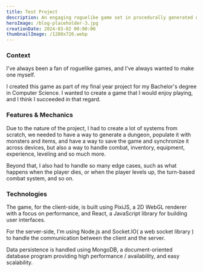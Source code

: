 ```yaml
---
title: Test Project
description: An engaging roguelike game set in procedurally generated dungeons, challenging players to survive against formidable monsters with each unique playthrough
heroImage: /blog-placeholder-3.jpg
creationDate: 2024-03-02 00:00:00
thumbnailImage: /1280x720.webp
---
```


### Context

I've always been a fan of roguelike games, and I've always wanted to make one myself.

I created this game as part of my final year project for my Bachelor's degree in Computer Science. I wanted to create a game that I would enjoy playing, and I think I succeeded in that regard.

### Features & Mechanics

Due to the nature of the project, I had to create a lot of systems from scratch, we needed to have a way to generate a dungeon, populate it with monsters and items, and have a way to save the game and synchronize it across devices, but also a way to handle combat, inventory, equipment, experience, leveling and so much more.

Beyond that, I also had to handle so many edge cases, such as what happens when the player dies, or when the player levels up, the turn-based combat system, and so on.

### Technologies

The game, for the client-side, is built using PixiJS, a 2D WebGL renderer with a focus on performance, and React, a JavaScript library for building user interfaces.

For the server-side, I'm using Node.js and Socket.IO( a web socket library ) to handle the communication between the client and the server.

Data persistence is handled using MongoDB, a document-oriented database program providing high performance / availability, and easy scalability.
